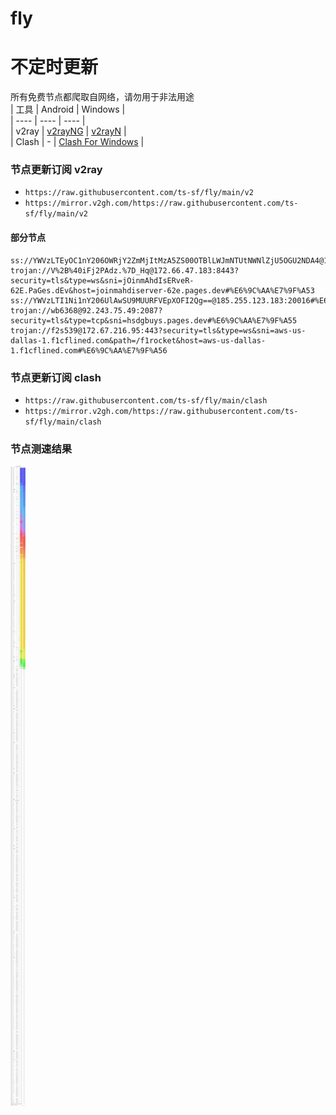 # fly
# 不定时更新
所有免费节点都爬取自网络，请勿用于非法用途  
|  工具  | Android  | Windows  |  
|  ----  | ----   | ----  |  
| v2ray  | [v2rayNG](https://github.com/2dust/v2rayNG/releases) | [v2rayN](https://github.com/2dust/v2rayN/releases) |  
| Clash  | - | [Clash For Windows](https://github.com/2dust/clashN/releases) | 
  
### 节点更新订阅  v2ray
- `https://raw.githubusercontent.com/ts-sf/fly/main/v2`  
- `https://mirror.v2gh.com/https://raw.githubusercontent.com/ts-sf/fly/main/v2`  

#### 部分节点  
``` 
ss://YWVzLTEyOC1nY206OWRjY2ZmMjItMzA5ZS00OTBlLWJmNTUtNWNlZjU5OGU2NDA4@173.234.79.117:45615#%E6%9C%AA%E7%9F%A52
trojan://V%2B%40iFj2PAdz.%7D_Hq@172.66.47.183:8443?security=tls&type=ws&sni=jOinmAhdIsERveR-62E.PaGes.dEv&host=joinmahdiserver-62e.pages.dev#%E6%9C%AA%E7%9F%A53
ss://YWVzLTI1Ni1nY206UlAwSU9MUURFVEpXOFI2Qg==@185.255.123.183:20016#%E6%9C%AA%E7%9F%A54
trojan://wb6368@92.243.75.49:2087?security=tls&type=tcp&sni=hsdgbuys.pages.dev#%E6%9C%AA%E7%9F%A55
trojan://f2s539@172.67.216.95:443?security=tls&type=ws&sni=aws-us-dallas-1.f1cflined.com&path=/f1rocket&host=aws-us-dallas-1.f1cflined.com#%E6%9C%AA%E7%9F%A56
```
### 节点更新订阅  clash
- `https://raw.githubusercontent.com/ts-sf/fly/main/clash`  
- `https://mirror.v2gh.com/https://raw.githubusercontent.com/ts-sf/fly/main/clash`  

### 节点测速结果
![image](traffic.png)
